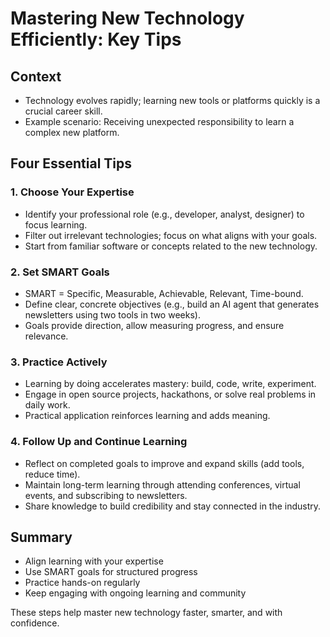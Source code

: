 # Mastering New Technology Efficiently: Key Tips

## Context
- Technology evolves rapidly; learning new tools or platforms quickly is a crucial career skill.
- Example scenario: Receiving unexpected responsibility to learn a complex new platform.

## Four Essential Tips

### 1. Choose Your Expertise
- Identify your professional role (e.g., developer, analyst, designer) to focus learning.
- Filter out irrelevant technologies; focus on what aligns with your goals.
- Start from familiar software or concepts related to the new technology.

### 2. Set SMART Goals
- SMART = Specific, Measurable, Achievable, Relevant, Time-bound.
- Define clear, concrete objectives (e.g., build an AI agent that generates newsletters using two tools in two weeks).
- Goals provide direction, allow measuring progress, and ensure relevance.

### 3. Practice Actively
- Learning by doing accelerates mastery: build, code, write, experiment.
- Engage in open source projects, hackathons, or solve real problems in daily work.
- Practical application reinforces learning and adds meaning.

### 4. Follow Up and Continue Learning
- Reflect on completed goals to improve and expand skills (add tools, reduce time).
- Maintain long-term learning through attending conferences, virtual events, and subscribing to newsletters.
- Share knowledge to build credibility and stay connected in the industry.

## Summary
- Align learning with your expertise
- Use SMART goals for structured progress
- Practice hands-on regularly
- Keep engaging with ongoing learning and community

These steps help master new technology faster, smarter, and with confidence.